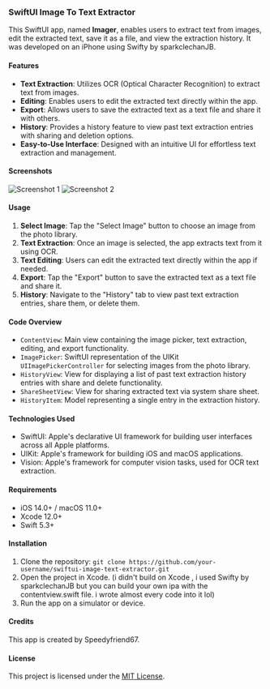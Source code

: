 ### SwiftUI Image To Text Extractor

This SwiftUI app, named **Imager**, enables users to extract text from images, edit the extracted text, save it as a file, and view the extraction history. It was developed on an iPhone using Swifty by sparkclechanJB.

#### Features

- **Text Extraction**: Utilizes OCR (Optical Character Recognition) to extract text from images.
- **Editing**: Enables users to edit the extracted text directly within the app.
- **Export**: Allows users to save the extracted text as a text file and share it with others.
- **History**: Provides a history feature to view past text extraction entries with sharing and deletion options.
- **Easy-to-Use Interface**: Designed with an intuitive UI for effortless text extraction and management.

#### Screenshots

![Screenshot 1](Screenshots/screenshot1.png) ![Screenshot 2](Screenshots/screenshot2.png)

#### Usage

1. **Select Image**: Tap the "Select Image" button to choose an image from the photo library.
2. **Text Extraction**: Once an image is selected, the app extracts text from it using OCR.
3. **Text Editing**: Users can edit the extracted text directly within the app if needed.
4. **Export**: Tap the "Export" button to save the extracted text as a text file and share it.
5. **History**: Navigate to the "History" tab to view past text extraction entries, share them, or delete them.

#### Code Overview

- `ContentView`: Main view containing the image picker, text extraction, editing, and export functionality.
- `ImagePicker`: SwiftUI representation of the UIKit `UIImagePickerController` for selecting images from the photo library.
- `HistoryView`: View for displaying a list of past text extraction history entries with share and delete functionality.
- `ShareSheetView`: View for sharing extracted text via system share sheet.
- `HistoryItem`: Model representing a single entry in the extraction history.

#### Technologies Used

- SwiftUI: Apple's declarative UI framework for building user interfaces across all Apple platforms.
- UIKit: Apple's framework for building iOS and macOS applications.
- Vision: Apple's framework for computer vision tasks, used for OCR text extraction.

#### Requirements

- iOS 14.0+ / macOS 11.0+
- Xcode 12.0+
- Swift 5.3+

#### Installation

1. Clone the repository: `git clone https://github.com/your-username/swiftui-image-text-extractor.git`
2. Open the project in Xcode. (i didn't build on Xcode , i used Swifty by sparkclechanJB but you can build your own ipa with the contentview.swift file. i wrote almost every code into it lol)
3. Run the app on a simulator or device.

#### Credits

This app is created by Speedyfriend67.

#### License

This project is licensed under the [MIT License](LICENSE).
